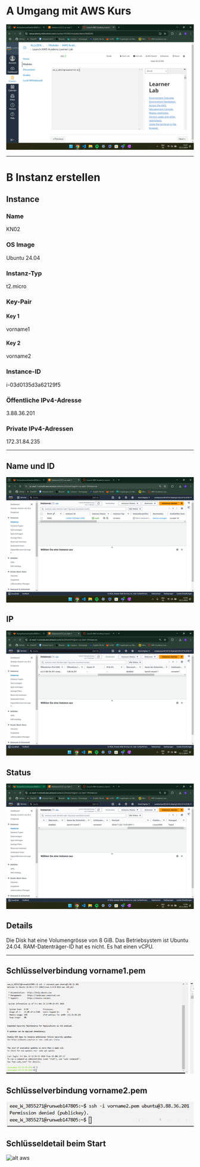 # A Umgang mit AWS Kurs

![alt aws](aws.png)

 ---

# B Instanz erstellen

## Instance
### Name
KN02
### OS Image
 Ubuntu 24.04
### Instanz-Typ
t2.micro
### Key-Pair
#### Key 1
 vorname1
#### Key 2
 vorname2

### Instance-ID
i-03d0135d3a62129f5

### Öffentliche IPv4-Adresse

3.88.36.201

### Private IPv4-Adressen
172.31.84.235

 --- 

## Name und ID
![alt aws](instance1.png)
## IP
![alt aws](instance2.png)
## Status
![alt aws](instance3.png)

## Details
Die Disk hat eine Volumengrösse von 8 GiB.
Das Betriebsystem ist Ubuntu 24.04.
RAM-Datenträger-ID hat es nicht.
Es hat einen vCPU.

 --- 

## Schlüsselverbindung vorname1.pem
![alt aws](vorname1.png)

## Schlüsselverbindung vorname2.pem
![alt aws](vorname2.png)

## Schlüsseldetail beim Start
![alt aws](schlüsseldetail.png)


